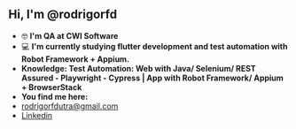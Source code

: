 ## Hi, I'm @rodrigorfd

- 🤓 **I'm QA at CWI Software**
- 💻 **I'm currently studying flutter development and test automation with Robot Framework + Appium.**
- **Knowledge: Test Automation: Web with Java/ Selenium/ REST Assured - Playwright - Cypress | App with Robot Framework/ Appium + BrowserStack**
- **You find me here:** 
- rodrigorfdutra@gmail.com
- [Linkedin](https://www.linkedin.com/in/rodrigo-dutra-a32183211/)

<!---
rodrigorfd/rodrigorfd is a ✨ special ✨ repository because its `README.md` (this file) appears on your GitHub profile.
You can click the Preview link to take a look at your changes.
--->
